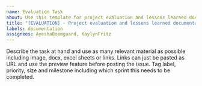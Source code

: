 ```yaml
---
name: Evaluation Task
about: Use this template for project evaluation and lessons learned documentation
title: "[EVALUATION] - Project evaluation and lessons learned documentation"
labels: documentation
assignees: AyeshaBoomgaard, KaylynFritz
---
```


Describe the task at hand and use as many relevant material as possible including image, docx, excel sheets or links. Links can just be pasted as URL and use the preview feature before posting the issue. Tag label, priority, size and milestone including which sprint this needs to be completed.